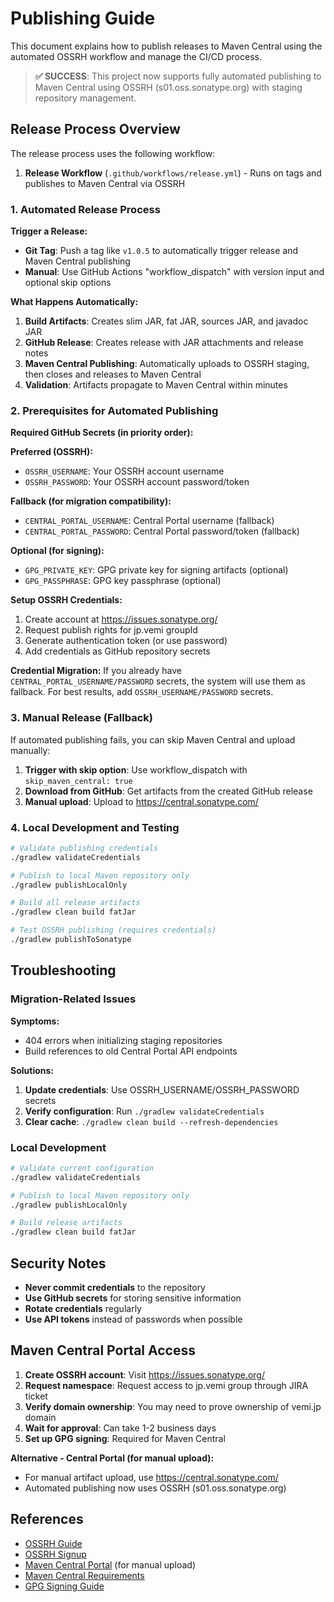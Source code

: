 # Publishing Guide

This document explains how to publish releases to Maven Central using the automated OSSRH workflow and manage the CI/CD process.

> **✅ SUCCESS**: This project now supports fully automated publishing to Maven Central using OSSRH (s01.oss.sonatype.org) with staging repository management.

## Release Process Overview

The release process uses the following workflow:

1. **Release Workflow** (`.github/workflows/release.yml`) - Runs on tags and publishes to Maven Central via OSSRH

### 1. Automated Release Process

**Trigger a Release:**
- **Git Tag**: Push a tag like `v1.0.5` to automatically trigger release and Maven Central publishing
- **Manual**: Use GitHub Actions "workflow_dispatch" with version input and optional skip options

**What Happens Automatically:**
1. **Build Artifacts**: Creates slim JAR, fat JAR, sources JAR, and javadoc JAR
2. **GitHub Release**: Creates release with JAR attachments and release notes
3. **Maven Central Publishing**: Automatically uploads to OSSRH staging, then closes and releases to Maven Central
4. **Validation**: Artifacts propagate to Maven Central within minutes

### 2. Prerequisites for Automated Publishing

**Required GitHub Secrets (in priority order):**

**Preferred (OSSRH):**
- `OSSRH_USERNAME`: Your OSSRH account username
- `OSSRH_PASSWORD`: Your OSSRH account password/token

**Fallback (for migration compatibility):**
- `CENTRAL_PORTAL_USERNAME`: Central Portal username (fallback)
- `CENTRAL_PORTAL_PASSWORD`: Central Portal password/token (fallback)

**Optional (for signing):**
- `GPG_PRIVATE_KEY`: GPG private key for signing artifacts (optional)
- `GPG_PASSPHRASE`: GPG key passphrase (optional)

**Setup OSSRH Credentials:**
1. Create account at https://issues.sonatype.org/
2. Request publish rights for jp.vemi groupId
3. Generate authentication token (or use password)
4. Add credentials as GitHub repository secrets

**Credential Migration:**
If you already have `CENTRAL_PORTAL_USERNAME/PASSWORD` secrets, the system will use them as fallback. For best results, add `OSSRH_USERNAME/PASSWORD` secrets.

### 3. Manual Release (Fallback)

If automated publishing fails, you can skip Maven Central and upload manually:

1. **Trigger with skip option**: Use workflow_dispatch with `skip_maven_central: true`
2. **Download from GitHub**: Get artifacts from the created GitHub release
3. **Manual upload**: Upload to https://central.sonatype.com/

### 4. Local Development and Testing

```bash
# Validate publishing credentials  
./gradlew validateCredentials

# Publish to local Maven repository only
./gradlew publishLocalOnly

# Build all release artifacts
./gradlew clean build fatJar

# Test OSSRH publishing (requires credentials)
./gradlew publishToSonatype
```

## Troubleshooting

### Migration-Related Issues

**Symptoms:**
- 404 errors when initializing staging repositories
- Build references to old Central Portal API endpoints

**Solutions:**
1. **Update credentials**: Use OSSRH_USERNAME/OSSRH_PASSWORD secrets
2. **Verify configuration**: Run `./gradlew validateCredentials`
3. **Clear cache**: `./gradlew clean build --refresh-dependencies`

### Local Development

```bash
# Validate current configuration  
./gradlew validateCredentials

# Publish to local Maven repository only
./gradlew publishLocalOnly

# Build release artifacts
./gradlew clean build fatJar
```

## Security Notes

- **Never commit credentials** to the repository
- **Use GitHub secrets** for storing sensitive information  
- **Rotate credentials** regularly
- **Use API tokens** instead of passwords when possible

## Maven Central Portal Access

1. **Create OSSRH account**: Visit https://issues.sonatype.org/
2. **Request namespace**: Request access to jp.vemi group through JIRA ticket
3. **Verify domain ownership**: You may need to prove ownership of vemi.jp domain
4. **Wait for approval**: Can take 1-2 business days
5. **Set up GPG signing**: Required for Maven Central

**Alternative - Central Portal (for manual upload):**
- For manual artifact upload, use https://central.sonatype.com/
- Automated publishing now uses OSSRH (s01.oss.sonatype.org)

## References

- [OSSRH Guide](https://central.sonatype.org/publish/publish-guide/)
- [OSSRH Signup](https://issues.sonatype.org/)
- [Maven Central Portal](https://central.sonatype.com/) (for manual upload)
- [Maven Central Requirements](https://central.sonatype.org/publish/requirements/)
- [GPG Signing Guide](https://central.sonatype.org/publish/requirements/gpg/)